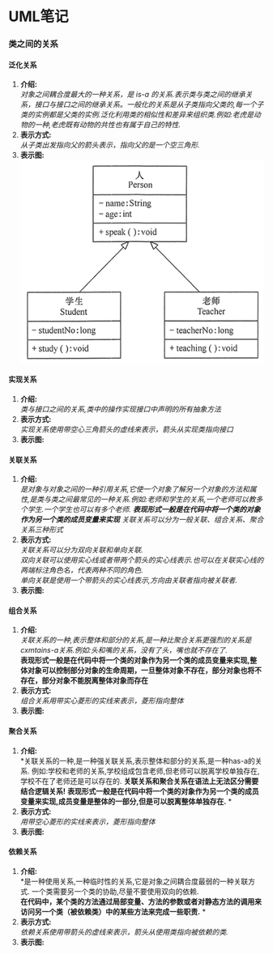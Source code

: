 # UML笔记
### 类之间的关系
#### 泛化关系
1. **介绍:**  
*对象之间耦合度最大的一种关系，是 is-a 的关系.表示类与类之间的继承关系，接口与接口之间的继承关系。一般化的关系是从子类指向父类的,每一个子类的实例都是父类的实例.泛化利用类的相似性和差异来组织类.例如:老虎是动物的一种,老虎既有动物的共性也有属于自己的特性.*
2. **表示方式:**  
*从子类出发指向父的箭头表示，指向父的是一个空三角形.*
3. **表示图:**
![泛化关系](https://github.com/zesong-w/notes/blob/master/uml-note/images/generalization.png)
#### 实现关系
1. **介绍:**  
*类与接口之间的关系,类中的操作实现接口中声明的所有抽象方法*
2. **表示方式:**  
*实现关系使用带空心三角箭头的虚线来表示，箭头从实现类指向接口*
3. **表示图:**
#### 关联关系
1. **介绍:**  
*是对象与对象之间的一种引用关系,它使一个对象了解另一个对象的方法和属性,是类与类之间最常见的一种关系.例如:老师和学生的关系,一个老师可以教多个学生.一个学生也可以有多个老师.
**表现形式一般是在代码中将一个类的对象作为另一个类的成员变量来实现**
关联关系可以分为一般关联、组合关系、聚合关系三种形式*
2. **表示方式:**  
*关联关系可以分为双向关联和单向关联.  
双向关联可以使用实心线或者带两个箭头的实心线表示.也可以在关联实心线的两端标注角色名，代表两种不同的角色.  
单向关联是使用一个带箭头的实心线表示,方向由关联者指向被关联者.*
3. **表示图:**
#### 组合关系
1. **介绍:**  
*关联关系的一种,表示整体和部分的关系,是一种比聚合关系更强烈的关系是cxmtains-a关系.例如:头和嘴的关系，没有了头，嘴也就不存在了.*  
**表现形式一般是在代码中将一个类的对象作为另一个类的成员变量来实现,整体对象可以控制部分对象的生命周期，一旦整体对象不存在，部分对象也将不存在，部分对象不能脱离整体对象而存在**  
2. **表示方式:**  
*组合关系用带实心菱形的实线来表示，菱形指向整体*
3. **表示图:**
#### 聚合关系
1. **介绍:**  
*关联关系的一种,是一种强关联关系,表示整体和部分的关系,是一种has-a的关系.
例如:学校和老师的关系,学校组成包含老师,但老师可以脱离学校单独存在,学校不在了老师还是可以存在的.
**关联关系和聚合关系在语法上无法区分需要结合逻辑关系!**
**表现形式一般是在代码中将一个类的对象作为另一个类的成员变量来实现,成员变量是整体的一部分,但是可以脱离整体单独存在.** *
2. **表示方式:**  
*用带空心菱形的实线来表示，菱形指向整体*
3. **表示图:**  
#### 依赖关系
1. **介绍:**  
*是一种使用关系,一种临时性的关系,它是对象之间耦合度最弱的一种关联方式.
一个类需要另一个类的协助,尽量不要使用双向的依赖.  
**在代码中，某个类的方法通过局部变量、方法的参数或者对静态方法的调用来访问另一个类（被依赖类）中的某些方法来完成一些职责.** *
2. **表示方式:**  
*依赖关系使用带箭头的虚线来表示，箭头从使用类指向被依赖的类.*
3. **表示图:**  

